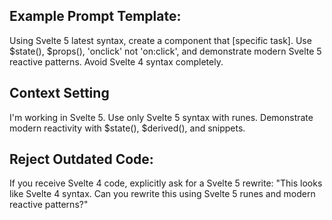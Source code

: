 ## Example Prompt Template:

Using Svelte 5 latest syntax, create a component that [specific task].
Use $state(), $props(), 'onclick' not 'on:click', and demonstrate modern Svelte 5 reactive patterns.
Avoid Svelte 4 syntax completely.

## Context Setting

I'm working in Svelte 5. Use only Svelte 5 syntax with runes.
Demonstrate modern reactivity with $state(), $derived(), and snippets.

## Reject Outdated Code:

If you receive Svelte 4 code, explicitly ask for a Svelte 5 rewrite:
"This looks like Svelte 4 syntax. Can you rewrite this using Svelte 5 runes and modern reactive patterns?"
